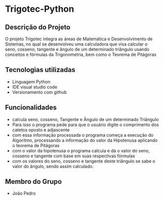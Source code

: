 # Trigotec-Python
## Descrição do Projeto
O projeto Trigotec integra as áreas de Matemática e Desenvolvimento de Sistemas, no qual se desenvolveu uma calculadora que visa calcular o seno, cosseno, tangente e ângulo de um determinado triângulo usando conceitos e fórmulas da Trigonometria, bem como o Teorema de Pitágoras
## Tecnologias utilizadas
* Linguagem Python
* IDE visual studio code
* Versionamento com github
## Funcionalidades
* calcula seno, cosseno, Tangente e Ângulo de um determinado Triângulo
* Para isso o programa pede para que o usuário digite o comprimento dos catetos oposto e adjascente
* com essa informação processada o programa começa a execução do Algoritmo, processando a informação do valor da Hipotenusa aplicando o teorema de Pitágoras
* com o valor da hipotenusa o programa calcula e dá o valor do seno, cosseno e tangente com base em suas respectivas fórmulas
* com os valores do seno, cosseno e tangente deste triângulo se sabe o valor do ângulo, sendo assim calculado.
## Membro do Grupo
* João Pedro
